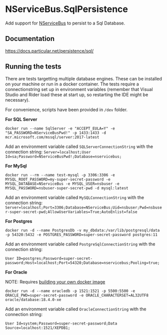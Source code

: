 NServiceBus.SqlPersistence
===========================

Add support for [NServiceBus](https://docs.particular.net/nservicebus/) to persist to a Sql Database.


## Documentation

https://docs.particular.net/persistence/sql/

## Running the tests

There are tests targetting multiple database engines. These can be installed on your machine or run in a docker container.
The tests require a connectionstring set up in environment variables (remember that Visual Studio and Rider load these at start up, so restarting the IDE might be necessary).

For convenience, scripts have been provided in `/dev` folder.

**For SQL Server**

`docker run --name SqlServer -e "ACCEPT_EULA=Y" -e "SA_PASSWORD=NServiceBusPwd!" -p 1433:1433 -d  mcr.microsoft.com/mssql/server:2017-latest`

Add an environment variable called `SQLServerConnectionString` with the connection string:
`Server=localhost;User Id=sa;Password=NServiceBusPwd!;Database=nservicebus;`

**For MySql**

`docker run --rm --name test-mysql -p 3306:3306 -e MYSQL_ROOT_PASSWORD=my-super-secret-password -e MYSQL_DATABASE=NServiceBus -e MYSQL_USER=nsbuser -e MYSQL_PASSWORD=nsbuser-super-secret-pwd -d mysql:latest`

Add an environment variable called `MySQLConnectionString` with the connection string:
`Server=localhost;Port=3306;Database=NServiceBus;Uid=nsbuser;Pwd=nsbuser-super-secret-pwd;AllowUserVariables=True;AutoEnlist=false`

**For Postgres**

`docker run -d --name PostgresDb -v my_dbdata:/var/lib/postgresql/data -p 54320:5432 -e POSTGRES_PASSWORD=super-secret-password postgres:11`

Add an environment variable called `PostgreSqlConnectionString` with the connection string:

`User ID=postgres;Password=super-secret-password;Host=localhost;Port=54320;Database=nservicebus;Pooling=true;`

**For Oracle**

NOTE: Requires [building your own docker image](/dev/oracle-docker-image.md)

`docker run -d --name oracledb -p 1521:1521 -p 5500:5500 -e ORACLE_PWD=super-secret-password -e ORACLE_CHARACTERSET=AL32UTF8 oracle/database:18.4.0-xe`

Add an environment variable called `OracleConnectionString` with the connection string:

`User Id=system;Password=super-secret-password;Data Source=localhost:1521/XEPDB1;`
